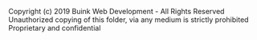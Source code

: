 Copyright (c) 2019 Buink Web Development - All Rights Reserved
Unauthorized copying of this folder, via any medium is strictly prohibited
Proprietary and confidential